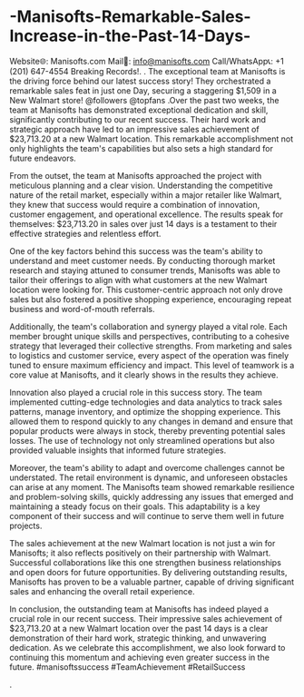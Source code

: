 # -Manisofts-Remarkable-Sales-Increase-in-the-Past-14-Days-
Website🌐: Manisofts.com Mail📩: info@manisofts.com Call/WhatsApp📞: +1 (201) 647-4554 Breaking Records!. . The exceptional team at Manisofts is the driving force behind our latest success story!  They orchestrated a remarkable sales feat in just one Day, securing a staggering $1,509 in a New Walmart store! @followers @topfans
.Over the past two weeks, the team at Manisofts has demonstrated exceptional dedication and skill, significantly contributing to our recent success. Their hard work and strategic approach have led to an impressive sales achievement of $23,713.20 at a new Walmart location. This remarkable accomplishment not only highlights the team's capabilities but also sets a high standard for future endeavors.

From the outset, the team at Manisofts approached the project with meticulous planning and a clear vision. Understanding the competitive nature of the retail market, especially within a major retailer like Walmart, they knew that success would require a combination of innovation, customer engagement, and operational excellence. The results speak for themselves: $23,713.20 in sales over just 14 days is a testament to their effective strategies and relentless effort.

One of the key factors behind this success was the team's ability to understand and meet customer needs. By conducting thorough market research and staying attuned to consumer trends, Manisofts was able to tailor their offerings to align with what customers at the new Walmart location were looking for. This customer-centric approach not only drove sales but also fostered a positive shopping experience, encouraging repeat business and word-of-mouth referrals.

Additionally, the team's collaboration and synergy played a vital role. Each member brought unique skills and perspectives, contributing to a cohesive strategy that leveraged their collective strengths. From marketing and sales to logistics and customer service, every aspect of the operation was finely tuned to ensure maximum efficiency and impact. This level of teamwork is a core value at Manisofts, and it clearly shows in the results they achieve.

Innovation also played a crucial role in this success story. The team implemented cutting-edge technologies and data analytics to track sales patterns, manage inventory, and optimize the shopping experience. This allowed them to respond quickly to any changes in demand and ensure that popular products were always in stock, thereby preventing potential sales losses. The use of technology not only streamlined operations but also provided valuable insights that informed future strategies.

Moreover, the team's ability to adapt and overcome challenges cannot be understated. The retail environment is dynamic, and unforeseen obstacles can arise at any moment. The Manisofts team showed remarkable resilience and problem-solving skills, quickly addressing any issues that emerged and maintaining a steady focus on their goals. This adaptability is a key component of their success and will continue to serve them well in future projects.

The sales achievement at the new Walmart location is not just a win for Manisofts; it also reflects positively on their partnership with Walmart. Successful collaborations like this one strengthen business relationships and open doors for future opportunities. By delivering outstanding results, Manisofts has proven to be a valuable partner, capable of driving significant sales and enhancing the overall retail experience.

In conclusion, the outstanding team at Manisofts has indeed played a crucial role in our recent success. Their impressive sales achievement of $23,713.20 at a new Walmart location over the past 14 days is a clear demonstration of their hard work, strategic thinking, and unwavering dedication. As we celebrate this accomplishment, we also look forward to continuing this momentum and achieving even greater success in the future. #manisoftssuccess #TeamAchievement #RetailSuccess

.
